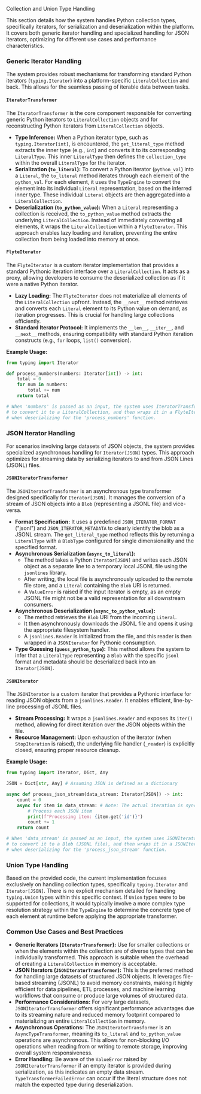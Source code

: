 
<!--
help_text: ''
key: summary_collection_and_union_type_handling_3956e034-3af9-4464-a86d-0e193ed7b48c
modules:
- flytekit.core.type_engine.DictTransformer
- flytekit.core.type_engine.ListTransformer
- flytekit.core.type_engine.UnionTransformer
- flytekit.types.iterator.iterator.IteratorTransformer
- flytekit.types.iterator.iterator.FlyteIterator
- flytekit.types.iterator.json_iterator.JSONIteratorTransformer
- flytekit.types.iterator.json_iterator.JSONIterator
questions_to_answer: []
type: summary

-->
Collection and Union Type Handling

This section details how the system handles Python collection types, specifically iterators, for serialization and deserialization within the platform. It covers both generic iterator handling and specialized handling for JSON iterators, optimizing for different use cases and performance characteristics.

### Generic Iterator Handling

The system provides robust mechanisms for transforming standard Python iterators (`typing.Iterator`) into a platform-specific `LiteralCollection` and back. This allows for the seamless passing of iterable data between tasks.

#### `IteratorTransformer`

The `IteratorTransformer` is the core component responsible for converting generic Python iterators to `LiteralCollection` objects and for reconstructing Python iterators from `LiteralCollection` objects.

*   **Type Inference:** When a Python iterator type, such as `typing.Iterator[int]`, is encountered, the `get_literal_type` method extracts the inner type (e.g., `int`) and converts it to its corresponding `LiteralType`. This inner `LiteralType` then defines the `collection_type` within the overall `LiteralType` for the iterator.
*   **Serialization (`to_literal`):** To convert a Python iterator (`python_val`) into a `Literal`, the `to_literal` method iterates through each element of the `python_val`. For each element, it uses the `TypeEngine` to convert the element into its individual `Literal` representation, based on the inferred inner type. These individual `Literal` objects are then aggregated into a `LiteralCollection`.
*   **Deserialization (`to_python_value`):** When a `Literal` representing a collection is received, the `to_python_value` method extracts the underlying `LiteralCollection`. Instead of immediately converting all elements, it wraps the `LiteralCollection` within a `FlyteIterator`. This approach enables lazy loading and iteration, preventing the entire collection from being loaded into memory at once.

#### `FlyteIterator`

The `FlyteIterator` is a custom iterator implementation that provides a standard Pythonic iteration interface over a `LiteralCollection`. It acts as a proxy, allowing developers to consume the deserialized collection as if it were a native Python iterator.

*   **Lazy Loading:** The `FlyteIterator` does not materialize all elements of the `LiteralCollection` upfront. Instead, the `__next__` method retrieves and converts each `Literal` element to its Python value on demand, as iteration progresses. This is crucial for handling large collections efficiently.
*   **Standard Iterator Protocol:** It implements the `__len__`, `__iter__`, and `__next__` methods, ensuring compatibility with standard Python iteration constructs (e.g., `for` loops, `list()` conversion).

**Example Usage:**

```python
from typing import Iterator

def process_numbers(numbers: Iterator[int]) -> int:
    total = 0
    for num in numbers:
        total += num
    return total

# When 'numbers' is passed as an input, the system uses IteratorTransformer
# to convert it to a LiteralCollection, and then wraps it in a FlyteIterator
# when deserializing for the 'process_numbers' function.
```

### JSON Iterator Handling

For scenarios involving large datasets of JSON objects, the system provides specialized asynchronous handling for `Iterator[JSON]` types. This approach optimizes for streaming data by serializing iterators to and from JSON Lines (JSONL) files.

#### `JSONIteratorTransformer`

The `JSONIteratorTransformer` is an asynchronous type transformer designed specifically for `Iterator[JSON]`. It manages the conversion of a stream of JSON objects into a `Blob` (representing a JSONL file) and vice-versa.

*   **Format Specification:** It uses a predefined `JSON_ITERATOR_FORMAT` ("jsonl") and `JSON_ITERATOR_METADATA` to clearly identify the blob as a JSONL stream. The `get_literal_type` method reflects this by returning a `LiteralType` with a `BlobType` configured for single dimensionality and the specified format.
*   **Asynchronous Serialization (`async_to_literal`):**
    *   The method takes a Python `Iterator[JSON]` and writes each JSON object as a separate line to a temporary local JSONL file using the `jsonlines` library.
    *   After writing, the local file is asynchronously uploaded to the remote file store, and a `Literal` containing the `Blob` URI is returned.
    *   A `ValueError` is raised if the input iterator is empty, as an empty JSONL file might not be a valid representation for all downstream consumers.
*   **Asynchronous Deserialization (`async_to_python_value`):**
    *   The method retrieves the `Blob` URI from the incoming `Literal`.
    *   It then asynchronously downloads the JSONL file and opens it using the appropriate filesystem handler.
    *   A `jsonlines.Reader` is initialized from the file, and this reader is then wrapped in a `JSONIterator` for Pythonic consumption.
*   **Type Guessing (`guess_python_type`):** This method allows the system to infer that a `LiteralType` representing a `Blob` with the specific `jsonl` format and metadata should be deserialized back into an `Iterator[JSON]`.

#### `JSONIterator`

The `JSONIterator` is a custom iterator that provides a Pythonic interface for reading JSON objects from a `jsonlines.Reader`. It enables efficient, line-by-line processing of JSONL files.

*   **Stream Processing:** It wraps a `jsonlines.Reader` and exposes its `iter()` method, allowing for direct iteration over the JSON objects within the file.
*   **Resource Management:** Upon exhaustion of the iterator (when `StopIteration` is raised), the underlying file handler (`_reader`) is explicitly closed, ensuring proper resource cleanup.

**Example Usage:**

```python
from typing import Iterator, Dict, Any

JSON = Dict[str, Any] # Assuming JSON is defined as a dictionary

async def process_json_stream(data_stream: Iterator[JSON]) -> int:
    count = 0
    async for item in data_stream: # Note: The actual iteration is synchronous within the function
        # Process each JSON item
        print(f"Processing item: {item.get('id')}")
        count += 1
    return count

# When 'data_stream' is passed as an input, the system uses JSONIteratorTransformer
# to convert it to a Blob (JSONL file), and then wraps it in a JSONIterator
# when deserializing for the 'process_json_stream' function.
```

### Union Type Handling

Based on the provided code, the current implementation focuses exclusively on handling collection types, specifically `typing.Iterator` and `Iterator[JSON]`. There is no explicit mechanism detailed for handling `typing.Union` types within this specific context. If `Union` types were to be supported for collections, it would typically involve a more complex type resolution strategy within the `TypeEngine` to determine the concrete type of each element at runtime before applying the appropriate transformer.

### Common Use Cases and Best Practices

*   **Generic Iterators (`IteratorTransformer`):** Use for smaller collections or when the elements within the collection are of diverse types that can be individually transformed. This approach is suitable when the overhead of creating a `LiteralCollection` in memory is acceptable.
*   **JSON Iterators (`JSONIteratorTransformer`):** This is the preferred method for handling large datasets of structured JSON objects. It leverages file-based streaming (JSONL) to avoid memory constraints, making it highly efficient for data pipelines, ETL processes, and machine learning workflows that consume or produce large volumes of structured data.
*   **Performance Considerations:** For very large datasets, `JSONIteratorTransformer` offers significant performance advantages due to its streaming nature and reduced memory footprint compared to materializing an entire `LiteralCollection` in memory.
*   **Asynchronous Operations:** The `JSONIteratorTransformer` is an `AsyncTypeTransformer`, meaning its `to_literal` and `to_python_value` operations are asynchronous. This allows for non-blocking I/O operations when reading from or writing to remote storage, improving overall system responsiveness.
*   **Error Handling:** Be aware of the `ValueError` raised by `JSONIteratorTransformer` if an empty iterator is provided during serialization, as this indicates an empty data stream. `TypeTransformerFailedError` can occur if the literal structure does not match the expected type during deserialization.
<!--
key: summary_collection_and_union_type_handling_3956e034-3af9-4464-a86d-0e193ed7b48c
type: summary_end

-->
<!--
code_unit: flytekit.core.type_engine.DictTransformer
code_unit_type: class
help_text: ''
key: example_4d107cf2-7125-42ff-bd84-8309d5297a63
type: example

-->
<!--
code_unit: flytekit.core.type_engine.ListTransformer
code_unit_type: class
help_text: ''
key: example_d42aed98-814e-4416-acfa-7f8d849d5756
type: example

-->
<!--
code_unit: flytekit.core.type_engine.UnionTransformer
code_unit_type: class
help_text: ''
key: example_d9e5f341-e238-496b-9414-945a11d5c40f
type: example

-->
<!--
code_unit: flytekit.types.iterator.json_iterator.JSONIteratorTransformer
code_unit_type: class
help_text: ''
key: example_35d35fc5-5748-4e94-afde-0a98f661256a
type: example

-->